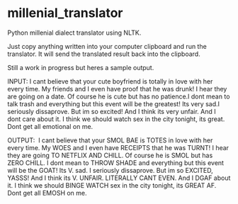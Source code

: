 # millenial_translator
Python millenial dialect translator using NLTK.

Just copy anything written into your computer clipboard and run the translator. It will send the translated result back into the clipboard.

Still a work in progress but heres a sample output.

INPUT:
I cant believe that your cute boyfriend is totally in love with her every time. My friends and I even have proof that he was drunk! I hear they are going on a date. Of course he is cute but has no patience.I dont mean to talk trash and everything but this event will be the greatest! Its very sad.I seriously dissaprove. But im so excited! And I think its very unfair. And I dont care about it. I think we should watch sex in the city tonight, its great. Dont get all emotional on me.

OUTPUT:
 I cant believe that your SMOL BAE is TOTES in love with her every time. My WOES and I even have RECEIPTS that he was TURNT! I hear they are going TO NETFLIX AND CHILL. Of course he is SMOL but has ZERO CHILL. I dont mean to THROW SHADE and everything but this event will be the GOAT! Its V. sad. I seriously dissaprove. But im so EXCITED, YASSS! And I think its V. UNFAIR. LITERALLY CANT EVEN. And I DGAF about it. I think we should BINGE WATCH sex in the city tonight, its GREAT AF. Dont get all EMOSH on me. 
